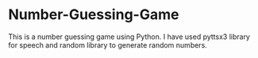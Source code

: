 # Number-Guessing-Game
This is a number guessing game using Python.
I have used pyttsx3 library for speech and random library to generate random numbers.
